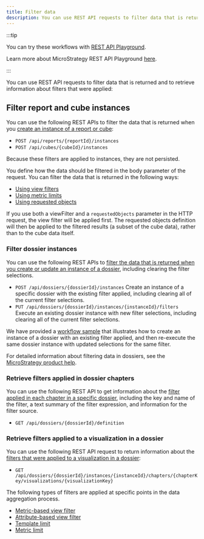 ```yaml
---
title: Filter data
description: You can use REST API requests to filter data that is returned and to retrieve information about filters that were applied.
---
```


:::tip

You can try these workflows with [REST API Playground](https://www.postman.com/microstrategysdk/workspace/microstrategy-rest-api/folder/16131298-b0a16367-8997-447d-8731-2d6281d4f9bc?ctx=documentation).

Learn more about MicroStrategy REST API Playground [here](/docs/getting-started/playground.md).

:::

You can use REST API requests to filter data that is returned and to retrieve information about filters that were applied:

## Filter report and cube instances

You can use the following REST APIs to filter the data that is returned when you [create an instance of a report or cube](filter-report-and-cube-instances/filter-report-and-cube-instances.md):

- `POST /api/reports/{reportId}/instances`
- `POST /api/cubes/{cubeId}/instances`

Because these filters are applied to instances, they are not persisted.

You define how the data should be filtered in the body parameter of the request. You can filter the data that is returned in the following ways:

- [Using view filters](filter-report-and-cube-instances/filter-report-and-cube-instances-using-view-filters/filter-report-and-cube-instances-using-view-filters.md)
- [Using metric limits](filter-report-and-cube-instances/filter-report-and-cube-instances-using-metric-limits/filter-report-and-cube-instances-using-metric-limits.md)
- [Using requested objects](filter-report-and-cube-instances/filter-report-and-cube-instances-using-requested-objects/filter-report-and-cube-instances-using-requested-objects.md)

If you use both a viewFilter and a `requestedObjects` parameter in the HTTP request, the view filter will be applied first. The requested objects definition will then be applied to the filtered results (a subset of the cube data), rather than to the cube data itself.

### Filter dossier instances

You can use the following REST APIs to [filter the data that is returned when you create or update an instance of a dossier](filter-dossier-instances/filter-dossier-instances.md), including clearing the filter selections.

- `POST /api/dossiers/{dossierId}/instances` Create an instance of a specific dossier with the existing filter applied, including clearing all of the current filter selections.
- `PUT /api/dossiers/{dossierId}/instances/{instanceId}/filters` Execute an existing dossier instance with new filter selections, including clearing all of the current filter selections.

We have provided a [workflow sample](filter-dossier-instances/apply-filters-to-a-dossier.md) that illustrates how to create an instance of a dossier with an existing filter applied, and then re-execute the same dossier instance with updated selections for the same filter.

For detailed information about filtering data in dossiers, see the [MicroStrategy product help](https://www2.microstrategy.com/producthelp/Current/MSTRWeb/WebHelp/Lang_1033/Content/filter_data.htm).

### Retrieve filters applied in dossier chapters

You can use the following REST API to get information about the [filter applied in each chapter in a specific dossier](retrieve-filters-applied-to-dossier-chapters.md), including the key and name of the filter, a text summary of the filter expression, and information for the filter source.

- `GET /api/dossiers/{dossierId}/definition`

### Retrieve filters applied to a visualization in a dossier

You can use the following REST API request to return information about the [filters that were applied to a visualization in a dossier](retrieve-filters-applied-to-a-visualization/retrieve-filters-applied-to-a-visualization.md):

- `GET /api/dossiers/{dossierId}/instances/{instanceId}/chapters/{chapterKey/visualizations/{visualizationKey}`

The following types of filters are applied at specific points in the data aggregation process.

- [Metric-based view filter](retrieve-filters-applied-to-a-visualization/return-metric-based-view-filters.md)
- [Attribute-based view filter](retrieve-filters-applied-to-a-visualization/return-attribute-based-view-filters.md)
- [Template limit](retrieve-filters-applied-to-a-visualization/return-template-limit-criteria.md)
- [Metric limit](retrieve-filters-applied-to-a-visualization/return-metric-limit-criteria.md)
